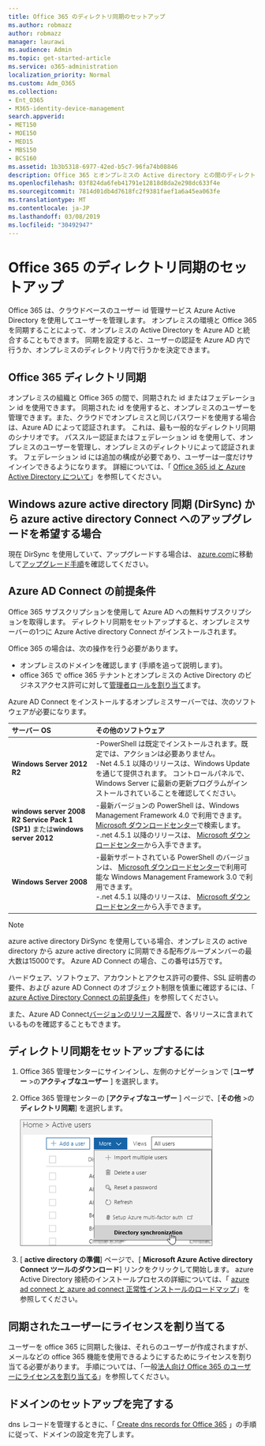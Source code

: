 ```yaml
---
title: Office 365 のディレクトリ同期のセットアップ
ms.author: robmazz
author: robmazz
manager: laurawi
ms.audience: Admin
ms.topic: get-started-article
ms.service: o365-administration
localization_priority: Normal
ms.custom: Adm_O365
ms.collection:
- Ent_O365
- M365-identity-device-management
search.appverid:
- MET150
- MOE150
- MED15
- MBS150
- BCS160
ms.assetid: 1b3b5318-6977-42ed-b5c7-96fa74b08846
description: Office 365 とオンプレミスの Active directory との間のディレクトリ同期をセットアップする方法について説明します。
ms.openlocfilehash: 03f824da6feb41791e12818d8da2e298dc633f4e
ms.sourcegitcommit: 7814d01db4d7618fc2f9381faef1a6a45ea063fe
ms.translationtype: MT
ms.contentlocale: ja-JP
ms.lasthandoff: 03/08/2019
ms.locfileid: "30492947"
---
```

# <a name="set-up-directory-synchronization-for-office-365"></a>Office 365 のディレクトリ同期のセットアップ

Office 365 は、クラウドベースのユーザー id 管理サービス Azure Active Directory を使用してユーザーを管理します。 オンプレミスの環境と Office 365 を同期することによって、オンプレミスの Active Directory を Azure AD と統合することもできます。 同期を設定すると、ユーザーの認証を Azure AD 内で行うか、オンプレミスのディレクトリ内で行うかを決定できます。
  
## <a name="office-365-directory-synchronization"></a>Office 365 ディレクトリ同期

オンプレミスの組織と Office 365 の間で、同期された id またはフェデレーション id を使用できます。 同期された id を使用すると、オンプレミスのユーザーを管理できます。また、クラウドでオンプレミスと同じパスワードを使用する場合は、Azure AD によって認証されます。 これは、最も一般的なディレクトリ同期のシナリオです。 パススルー認証またはフェデレーション id を使用して、オンプレミスのユーザーを管理し、オンプレミスのディレクトリによって認証されます。 フェデレーション id には追加の構成が必要であり、ユーザーは一度だけサインインできるようになります。 詳細については、「 [Office 365 id と Azure Active Directory について](about-office-365-identity.md)」を参照してください。
  
## <a name="want-to-upgrade-from-windows-azure-active-directory-sync-dirsync-to-azure-active-directory-connect"></a>Windows azure active directory 同期 (DirSync) から azure active directory Connect へのアップグレードを希望する場合

現在 DirSync を使用していて、アップグレードする場合は、 [azure.com](https://azure.com)に移動して[アップグレード手順](https://go.microsoft.com/fwlink/p/?LinkId=733240)を確認してください。
  
## <a name="prerequisites-for-azure-ad-connect"></a>Azure AD Connect の前提条件

Office 365 サブスクリプションを使用して Azure AD への無料サブスクリプションを取得します。 ディレクトリ同期をセットアップすると、オンプレミスサーバーの1つに Azure Active directory Connect がインストールされます。
  
Office 365 の場合は、次の操作を行う必要があります。
  
- オンプレミスのドメインを確認します (手順を追って説明します)。
- office 365 で office 365 テナントとオンプレミスの Active Directory のビジネスアクセス許可に対して[管理者ロールを割り当て](https://support.office.com/article/EAC4D046-1AFD-4F1A-85FC-8219C79E1504)ます。

Azure AD Connect をインストールするオンプレミスサーバーでは、次のソフトウェアが必要になります。
  
|**サーバー OS**|**その他のソフトウェア**|
|:-----|:-----|
|**Windows Server 2012 R2** | -PowerShell は既定でインストールされます。既定では、アクションは必要ありません。  <br> -Net 4.5.1 以降のリリースは、Windows Update を通じて提供されます。 コントロールパネルで、Windows Server に最新の更新プログラムがインストールされていることを確認してください。 |
|**windows server 2008 R2 Service Pack 1 (SP1)** または**windows server 2012** | -最新バージョンの PowerShell は、Windows Management Framework 4.0 で利用できます。 [Microsoft ダウンロードセンター](https://go.microsoft.com/fwlink/p/?LinkId=717996)で検索します。  <br> -.net 4.5.1 以降のリリースは、 [Microsoft ダウンロードセンター](https://go.microsoft.com/fwlink/p/?LinkId=717996)から入手できます。 |
|**Windows Server 2008** | -最新サポートされている PowerShell のバージョンは、 [Microsoft ダウンロードセンター](https://go.microsoft.com/fwlink/p/?LinkId=717996)で利用可能な Windows Management Framework 3.0 で利用できます。  <br> -.net 4.5.1 以降のリリースは、 [Microsoft ダウンロードセンター](https://go.microsoft.com/fwlink/p/?LinkId=717996)から入手できます。 |

> [!NOTE]
> azure active directory DirSync を使用している場合、オンプレミスの active directory から azure active directory に同期できる配布グループメンバーの最大数は15000です。 Azure AD Connect の場合、この番号は5万です。 
  
ハードウェア、ソフトウェア、アカウントとアクセス許可の要件、SSL 証明書の要件、および azure AD Connect のオブジェクト制限を慎重に確認するには、「 [azure Active Directory Connect の前提条件](https://docs.microsoft.com/azure/active-directory/hybrid/how-to-connect-install-prerequisites)」を参照してください。
  
また、Azure AD Connect[バージョンのリリース履歴](https://docs.microsoft.com/azure/active-directory/hybrid/reference-connect-version-history)で、各リリースに含まれているものを確認することもできます。

## <a name="to-set-up-directory-synchronization"></a>ディレクトリ同期をセットアップするには

1. Office 365 管理センターにサインインし、左側のナビゲーションで [**ユーザー** \>の**アクティブなユーザー** ] を選択します。
2. Office 365 管理センターの [**アクティブなユーザー** ] ページで、[**その他** \>の**ディレクトリ同期**] を選択します。

    ![[その他] メニューで、[ディレクトリ同期] を選択します。](media/dc6669e5-c01b-471e-9cdf-04f5d44e1c4b.png)
  
3. [ **active directory の準備**] ページで、[ **Microsoft Azure Active directory Connect ツールのダウンロード**] リンクをクリックして開始します。 azure Active Directory 接続のインストールプロセスの詳細については、「 [azure ad connect と azure ad connect 正常性インストールのロードマップ](https://docs.microsoft.com/azure/active-directory/hybrid/how-to-connect-install-roadmap)」を参照してください。

## <a name="assign-licenses-to-synchronized-users"></a>同期されたユーザーにライセンスを割り当てる

ユーザーを office 365 に同期した後は、それらのユーザーが作成されますが、メールなどの office 365 機能を使用できるようにするためにライセンスを割り当てる必要があります。 手順については、「一般[法人向け Office 365 のユーザーにライセンスを割り当てる](https://support.office.com/article/997596b5-4173-4627-b915-36abac6786dc)」を参照してください。

## <a name="finish-setting-up-domains"></a>ドメインのセットアップを完了する

dns レコードを管理するときに、「 [Create dns records for Office 365](https://support.office.com/article/b0f3fdca-8a80-4e8e-9ef3-61e8a2a9ab23) 」の手順に従って、ドメインの設定を完了します。